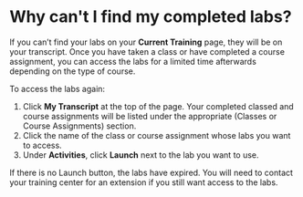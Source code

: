 # Why can't I find my completed labs?

If you can’t find your labs on your **Current Training** page, they will be on your transcript. Once you have taken a class or have completed a course assignment, you can access the labs for a limited time afterwards depending on the type of course.

To access the labs again:
1. Click **My Transcript** at the top of the page. Your completed classed and course assignments will be listed under the appropriate (Classes or Course Assignments) section.
1. Click the name of the class or course assignment whose labs you want to access. 
1. Under **Activities**, click **Launch** next to the lab you want to use.

If there is no Launch button, the labs have expired. You will need to contact your training center for an extension if you still want access to the labs.